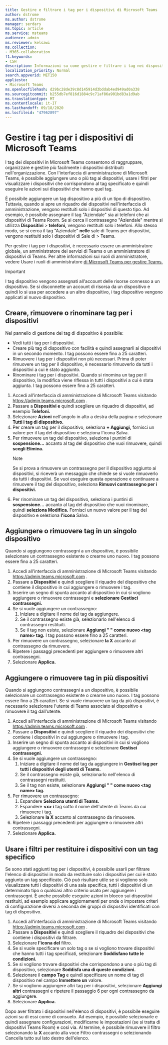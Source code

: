 ```yaml
---
title: Gestire e filtrare i tag per i dispositivi di Microsoft Teams
author: dstrome
ms.author: dstrome
manager: serdars
ms.topic: article
ms.service: msteams
audience: admin
ms.reviewer: kelsawi
ms.collection:
- M365-collaboration
f1.keywords:
- CSH
description: Informazioni su come gestire e filtrare i tag nei dispositivi Microsoft Teams.
localization_priority: Normal
search.appverid: MET150
appliesto:
- Microsoft Teams
ms.openlocfilehash: d29bc28de39c8d145914d3bddab4ed949ad0a338
ms.sourcegitcommit: b255db7ef816d1884c9c71af86a901bd83a1d9ab
ms.translationtype: MT
ms.contentlocale: it-IT
ms.lasthandoff: 09/18/2020
ms.locfileid: "47962897"
---
```

# <a name="manage-microsoft-teams-device-tags"></a>Gestire i tag per i dispositivi di Microsoft Teams

I tag dei dispositivi in Microsoft Teams consentono di raggruppare, organizzare e gestire più facilmente i dispositivi distribuiti nell'organizzazione. Con l'interfaccia di amministrazione di Microsoft Teams, è possibile aggiungere uno o più tag ai dispositivi, usare i filtri per visualizzare i dispositivi che corrispondono al tag specificato e quindi eseguire le azioni sui dispositivi che hanno quel tag.

È possibile aggiungere un tag dispositivo a più di un tipo di dispositivo. Tuttavia, quando si apre un riquadro dei dispositivi nell'interfaccia di amministrazione, vengono restituiti solo i dispositivi di questo tipo. Ad esempio, è possibile assegnare il tag "Aziendale" sia ai telefoni che ai dispositivi di Teams Room. Se si cerca il contrassegno "Aziendale" mentre si utilizza **Dispositivi**  >  **telefoni,** vengono restituiti solo i telefoni. Allo stesso modo, se si cerca il tag "Aziendale" **nelle** sale di Teams per dispositivi, vengono restituiti solo i dispositivi di Sale di  >  Teams.

Per gestire i tag per i dispositivi, è necessario essere un amministratore globale, un amministratore dei servizi di Teams o un amministratore di dispositivi di Teams. Per altre informazioni sui ruoli di amministratore, vedere Usare i ruoli di amministratore [di Microsoft Teams per gestire Teams.](../using-admin-roles.md)

> [!IMPORTANT]
> I tag dispositivo vengono assegnati all'account delle risorse connesso a un dispositivo. Se si disconnette un account di risorsa da un dispositivo e quindi lo si usa per accedere a un altro dispositivo, i tag dispositivo vengono applicati al nuovo dispositivo.

## <a name="create-remove-or-rename-device-tags"></a>Creare, rimuovere o rinominare tag per i dispositivi

Nel pannello di gestione dei tag di dispositivo è possibile:

- Vedi tutti i tag per i dispositivi.
- Creare più tag di dispositivo con facilità e quindi assegnarli ai dispositivi in un secondo momento. I tag possono essere fino a 25 caratteri.
- Rimuovere i tag per i dispositivi non più necessari. Prima di poter rimuovere un tag per il dispositivo, è necessario rimuoverlo da tutti i dispositivi a cui è stato aggiunto.
- Rinominare i tag per i dispositivi. Quando si rinomina un tag per il dispositivo, la modifica viene riflessa in tutti i dispositivi a cui è stata aggiunta. I tag possono essere fino a 25 caratteri.

1. Accedi all'interfaccia di amministrazione di Microsoft Teams visitando https://admin.teams.microsoft.com .
2. Passare a **Dispositivi e** quindi scegliere un riquadro di dispositivi, ad esempio **Telefoni.**
3. Selezionare **Azioni** nell'angolo in alto a destra della pagina e selezionare **Tutti i tag di dispositivo.**
4. Per creare un tag per il dispositivo, seleziona **+ Aggiungi,** fornisci un valore per il tag del dispositivo e seleziona l'icona Salva. 
5. Per rimuovere un tag del dispositivo, seleziona i puntini di **sospensione...** accanto al tag del dispositivo che vuoi rimuovere, quindi **scegli Elimina.**
    > [!NOTE]
    > Se si prova a rimuovere un contrassegno per il dispositivo aggiunto ai dispositivi, si riceverà un messaggio che chiede se si vuole rimuoverlo da tutti i dispositivi. Se vuoi eseguire questa operazione e continuare a rimuovere il tag del dispositivo, seleziona **Rimuovi contrassegno per i dispositivi.**
6. Per rinominare un tag del dispositivo, seleziona i puntini di **sospensione...** accanto al tag del dispositivo che vuoi rinominare, quindi **seleziona Modifica.** Fornisci un nuovo valore per il tag del dispositivo e seleziona **l'icona** Salva.

## <a name="add-or-remove-tags-on-a-single-device"></a>Aggiungere o rimuovere tag in un singolo dispositivo

Quando si aggiungono contrassegni a un dispositivo, è possibile selezionare un contrassegno esistente o crearne uno nuovo. I tag possono essere fino a 25 caratteri.

1. Accedi all'interfaccia di amministrazione di Microsoft Teams visitando https://admin.teams.microsoft.com .
2. Passare a **Dispositivi** e quindi scegliere il riquadro del dispositivo che contiene il dispositivo in cui aggiungere o rimuovere i tag.
3. Inserire un segno di spunta accanto al dispositivo in cui si vogliono aggiungere o rimuovere contrassegni e **selezionare Gestisci contrassegni.**
4. Se si vuole aggiungere un contrassegno:
    1. Iniziare a digitare il nome del tag da aggiungere.
    2. Se il contrassegno esiste già, selezionarlo nell'elenco di contrassegni restituiti.
    3. Se il tag non esiste, selezionare **Aggiungi " " come nuovo \<tag name> tag.** I tag possono essere fino a 25 caratteri.
5. Per rimuovere un contrassegno, selezionare **la X** accanto al contrassegno da rimuovere.
6. Ripetere i passaggi precedenti per aggiungere o rimuovere altri contrassegni.
7. Selezionare **Applica.**

## <a name="add-or-remove-tags-on-multiple-devices"></a>Aggiungere o rimuovere tag in più dispositivi

Quando si aggiungono contrassegni a un dispositivo, è possibile selezionare un contrassegno esistente o crearne uno nuovo. I tag possono essere fino a 25 caratteri. Se si vuole rimuovere un tag da più dispositivi, è necessario selezionare l'utente di Teams associato al dispositivo e rimuovere il tag dall'utente.

1. Accedi all'interfaccia di amministrazione di Microsoft Teams visitando https://admin.teams.microsoft.com .
2. Passare a **Dispositivi** e quindi scegliere il riquadro dei dispositivi che contiene i dispositivi in cui aggiungere o rimuovere i tag.
3. Inserire un segno di spunta accanto ai dispositivi in cui si vogliono aggiungere o rimuovere contrassegni e selezionare **Gestisci contrassegni.**
4. Se si vuole aggiungere un contrassegno:
    1. Iniziare a digitare il nome del tag da aggiungere in **Gestisci tag per tutti i dispositivi degli utenti di Teams.**
    2. Se il contrassegno esiste già, selezionarlo nell'elenco di contrassegni restituiti.
    3. Se il tag non esiste, selezionare **Aggiungi " " come nuovo \<tag name> tag.**
5. Per rimuovere un contrassegno:
    1. Espandere **Seleziona utenti di Teams.**
    2. Espandere **\<x> i** tag sotto il nome dell'utente di Teams da cui rimuovere i tag.
    3. Selezionare **la X** accanto al contrassegno da rimuovere.
6. Ripetere i passaggi precedenti per aggiungere o rimuovere altri contrassegni.
7. Selezionare **Applica.**

## <a name="use-filters-to-return-devices-with-a-specific-tag"></a>Usare i filtri per restituire i dispositivi con un tag specifico

Se sono stati aggiunti tag per i dispositivi, è possibile usarli per filtrare l'elenco di dispositivi in modo da restituire solo i dispositivi per cui è stato aggiunto un tag specificato. Ciò può risultare utile se si vogliono solo visualizzare tutti i dispositivi di una sala specifica, tutti i dispositivi di un determinato tipo o qualsiasi altro criterio usato per aggiungere i contrassegni. È anche possibile eseguire azioni in blocco sui dispositivi restituiti, ad esempio applicare aggiornamenti per onde o impostare criteri di configurazione diversi a seconda dei gruppi di dispositivi identificati con tag di dispositivo.

1. Accedi all'interfaccia di amministrazione di Microsoft Teams visitando https://admin.teams.microsoft.com .
2. Passare a **Dispositivi** e quindi scegliere il riquadro dei dispositivi che contiene i dispositivi da filtrare.
3. Selezionare **l'icona del** filtro.
4. Se si vuole specificare un solo tag o se si vogliono trovare dispositivi che hanno tutti i tag specificati, selezionare **Soddisfano tutte le condizioni.**
5. Se si vogliono trovare dispositivi che corrispondono a uno o più tag di dispositivo, selezionare **Soddisfa una di queste condizioni.**
6. Selezionare il **campo Tag** e quindi specificare un nome di tag di dispositivo nel campo **Immettere un** valore.
7. Se si vogliono aggiungere altri tag per i dispositivi, selezionare **Aggiungi altri** contrassegni e ripetere il passaggio 6 per ogni contrassegno da aggiungere.
8. Selezionare **Applica.**

Dopo aver filtrato i dispositivi nell'elenco di dispositivi, è possibile eseguire azioni su di essi come di consueto. Ad esempio, è possibile selezionarle e quindi assegnare configurazioni, modificarne le impostazioni (se si tratta di dispositivi Teams Room) e così via. Al termine, è possibile rimuovere il filtro selezionando la  **X** accanto alla  voce Filtro contrassegni o selezionando Cancella tutto sul lato destro dell'elenco.

